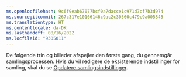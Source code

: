 ```yaml
---
ms.openlocfilehash: 9c6f9eab67077bcf0a7dacce1c971d7cf7b3d974
ms.sourcegitcommit: 267c317e10166146c9ac2c30560c479c9a005845
ms.translationtype: HT
ms.contentlocale: da-DK
ms.lasthandoff: 08/16/2022
ms.locfileid: "9305011"
---
```

De følgende trin og billeder afspejler den første gang, du gennemgår samlingsprocessen. Hvis du vil redigere de eksisterende indstillinger for samling, skal du se [Opdatere samlingsindstillinger](../data-unification-update.md).

